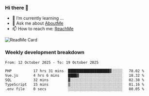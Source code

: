 ### Hi there 👋

- 🌱 I’m currently learning ...
- 💬 Ask me about [AboutMe](https://www.itzcy.com/about)
- 📫 How to reach me: [ReachMe](https://www.itzcy.com/about)

![ReadMe Card](https://github-readme-stats-ten-gilt.vercel.app/api?username=SuperChenYun&show_icons=true&title_color=fff&icon_color=79ff97&text_color=9f9f9f&bg_color=151515&hide_border=true)

### Weekly development breakdown
<!--START_SECTION:waka-->

```txt
From: 12 October 2025 - To: 19 October 2025

PHP          17 hrs 31 mins  ███████████████████▓░░░░░   78.02 %
Vue.js       4 hrs 6 mins    ████▓░░░░░░░░░░░░░░░░░░░░   18.32 %
SQL          32 mins         ▓░░░░░░░░░░░░░░░░░░░░░░░░   02.38 %
TypeScript   15 mins         ▒░░░░░░░░░░░░░░░░░░░░░░░░   01.16 %
.env file    0 secs          ░░░░░░░░░░░░░░░░░░░░░░░░░   00.05 %
```

<!--END_SECTION:waka-->
